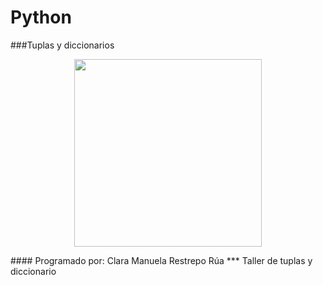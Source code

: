 # Python
###Tuplas y diccionarios
<p align="center">
  <img src="https://firebasestorage.googleapis.com/v0/b/pythonjuevescmrr.appspot.com/o/foto2.jpg?alt=media&token=e3deb92d-5a49-44ed-982f-7b97ba51dc10" width="300" height="300">
</p>
#### Programado por: Clara Manuela Restrepo Rúa 
***
Taller de tuplas y diccionario
